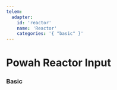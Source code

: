 ```yaml
---
telem:
  adapter:
    id: 'reactor'
    name: 'Reactor'
    categories: '{ "basic" }'
---
```


<script setup>
  import { data as metrics } from './common/metrics.data.ts'
</script>

# Powah Reactor Input <RepoLink path="lib/input/powah/ReactorInputAdapter.lua" />

<!--@include: ./common/preamble.md -->

### Basic

<MetricTable
  prefix="powahreactor:"
  :metrics="[
    { name: 'running',      value: '0 or 1'                 },
    { name: 'fuel',         value: '0.0 - 100.0', unit: '%' },
    { name: 'carbon',       value: '0.0 - 100.0', unit: '%' },
    { name: 'redstone',     value: '0.0 - 100.0', unit: '%' },
    { name: 'temperature',  value: '0.0 - 100.0', unit: '%' },
    ...metrics.energy.basic
  ]"
/>